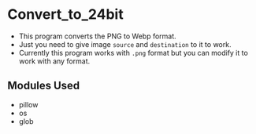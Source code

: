 # Convert_to_24bit

- This program converts the PNG to Webp format.
- Just you need to give image `source` and `destination` to it to work.
- Currently this program works with `.png` format but you can modify it to work with any format.

## Modules Used
- pillow
- os
- glob